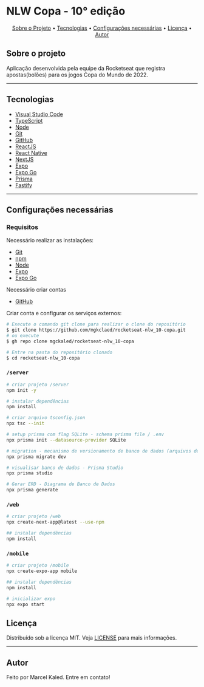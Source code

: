# NLW Copa - 10° edição

<p align="center">
<a href="#sobre-o-projeto">Sobre o Projeto</a> •
<a href="#tecnologias">Tecnologias</a> •
<a href="#configurações-necessárias">Configurações necessárias</a> •
<a href="#licença">Licença</a> •
<a href="#autor">Autor</a>
</p>

## Sobre o projeto

Aplicação desenvolvida pela equipe da Rocketseat que registra apostas(bolões) para os jogos Copa do Mundo de 2022.

---

## Tecnologias

- [Visual Studio Code](https://code.visualstudio.com/)
- [TypeScript](https://www.typescriptlang.org/)
- [Node](https://nodejs.org/)
- [Git](https://git-scm.com/)
- [GitHub](https://github.com/)
- [ReactJS](https://reactjs.org/)
- [React Native](https://reactnative.dev/)
- [NextJS](https://nextjs.org/)
- [Expo](https://expo.dev/)
- [Expo Go](https://expo.dev/client)
- [Prisma](https://www.prisma.io/)
- [Fastify](https://www.fastify.io/)

---

## Configurações necessárias

### **Requisitos**

Necessário realizar as instalações:

- [Git](https://git-scm.com/)
- [npm](https://www.npmjs.com/)
- [Node](https://nodejs.org/)
- [Expo](https://docs.expo.dev/)
- [Expo Go](https://expo.dev/client)

Necessário criar contas

- [GitHub](https://github.com/)

Criar conta e configurar os serviços externos:

```bash
# Execute o comando git clone para realizar o clone do repositório
$ git clone https://github.com/mgkclaed/rocketseat-nlw_10-copa.git
# ou execute
$ gh repo clone mgckaled/rocketseat-nlw_10-copa

# Entre na pasta do repositório clonado
$ cd rocketseat-nlw_10-copa
```

### `/server`

```bash
# criar projeto /server
npm init -y

# instalar dependências
npm install

# criar arquivo tsconfig.json
npx tsc --init

# setup prisma com flag SQLite - schema prisma file / .env
npx prisma init --datasource-provider SQLite

# migration - mecanismo de versionamento de banco de dados (arquivos de instruções)
npx prisma migrate dev

# visualisar banco de dados - Prisma Studio
npx prisma studio

# Gerar ERD - Diagrama de Banco de Dados
npx prisma generate
```

### `/web`

```bash
# criar projeto /web
npx create-next-app@latest --use-npm

## instalar dependências
npm install
```

### `/mobile`

```bash
# criar projeto /mobile
npx create-expo-app mobile

## instalar dependências
npm install

# inicializar expo
npx expo start
```

## Licença

Distribuído sob a licença MIT. Veja [LICENSE](LICENSE) para mais informações.

---

## Autor

Feito por Marcel Kaled. Entre em contato!
